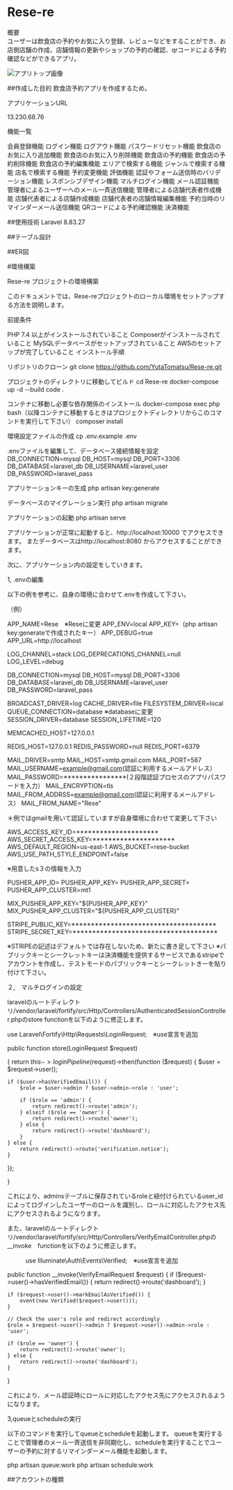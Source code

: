 # Rese-re  
概要  
ユーザーは飲食店の予約やお気に入り登録、レビューなどをすることができ、お店側店舗の作成、店舗情報の更新やショップの予約の確認、qrコードによる予約確認などができるアプリ。

![アプリトップ画像](https://github.com/YutaTomatsu/Rese-re/blob/main/Readme%E7%94%A8%E7%94%BB%E5%83%8F/%E3%82%A2%E3%83%97%E3%83%AA%E3%83%88%E3%83%83%E3%83%97%E7%94%BB%E5%83%8F.png?raw=true)

##作成した目的 飲食店予約アプリを作成するため。

アプリケーションURL

13.230.68.76

機能一覧

会員登録機能 ログイン機能 ログアウト機能 パスワードリセット機能 飲食店のお気に入り追加機能 飲食店のお気に入り削除機能 飲食店の予約機能 飲食店の予約削除機能 飲食店の予約編集機能 エリアで検索する機能 ジャンルで検索する機能 店名で検索する機能 予約変更機能 評価機能 認証やフォーム送信時のバリデーション機能 レスポンシブデザイン機能 マルチログイン機能 メール認証機能 管理者によるユーザーへのメール一斉送信機能 管理者による店舗代表者作成機能 店舗代表者による店舗作成機能 店舗代表者の店舗情報編集機能 予約当時のリマインダーメール送信機能 QRコードによる予約確認機能 決済機能

##使用技術 Laravel 8.83.27

##テーブル設計

##ER図

#環境構築

Rese-re プロジェクトの環境構築

このドキュメントでは、Rese-reプロジェクトのローカル環境をセットアップする方法を説明します。

前提条件

PHP 7.4 以上がインストールされていること
Composerがインストールされていること
MySQLデータベースがセットアップされていること
AWSのセットアップが完了していること
インストール手順

リポジトリのクローン
git clone https://github.com/YutaTomatsu/Rese-re.git

プロジェクトのディレクトリに移動してビルド
cd Rese-re docker-compose up -d --build code .

コンテナに移動し必要な依存関係のインストール
docker-compose exec php bash（以降コンテナに移動するときはプロジェクトディレクトリからこのコマンドを実行して下さい） composer install

環境設定ファイルの作成
cp .env.example .env

.envファイルを編集して、データベース接続情報を設定
DB_CONNECTION=mysql DB_HOST=mysql DB_PORT=3306 DB_DATABASE=laravel_db DB_USERNAME=laravel_user DB_PASSWORD=laravel_pass

アプリケーションキーの生成
php artisan key:generate

データベースのマイグレーション実行
php artisan migrate

アプリケーションの起動
php artisan serve

アプリケーションが正常に起動すると、http://localhost:10000 でアクセスできます。 またデータベースはhttp://localhost:8080 からアクセスすることができます。

次に、アプリケーション内の設定をしていきます。

1, .envの編集

以下の例を参考に、自身の環境に合わせて.envを作成して下さい。

（例）

APP_NAME=Rese　※Reseに変更 APP_ENV=local APP_KEY=（php artisan key:generateで作成されたキー） APP_DEBUG=true APP_URL=http://localhost

LOG_CHANNEL=stack LOG_DEPRECATIONS_CHANNEL=null LOG_LEVEL=debug

DB_CONNECTION=mysql DB_HOST=mysql DB_PORT=3306 DB_DATABASE=laravel_db DB_USERNAME=laravel_user DB_PASSWORD=laravel_pass

BROADCAST_DRIVER=log CACHE_DRIVER=file FILESYSTEM_DRIVER=local QUEUE_CONNECTION=database ※databaseに変更 SESSION_DRIVER=database SESSION_LIFETIME=120

MEMCACHED_HOST=127.0.0.1

REDIS_HOST=127.0.0.1 REDIS_PASSWORD=null REDIS_PORT=6379

MAIL_DRIVER=smtp MAIL_HOST=smtp.gmail.com MAIL_PORT=587 MAIL_USERNAME=example@gmail.com(認証に利用するメールアドレス） MAIL_PASSWORD=****************(２段階認証プロセスのアプリパスワードを入力） MAIL_ENCRYPTION=tls MAIL_FROM_ADDRSS=example@gmail.com(認証に利用するメールアドレス） MAIL_FROM_NAME="Rese"

＊例ではgmailを用いて認証していますが自身環境に合わせて変更して下さい

AWS_ACCESS_KEY_ID=********************* AWS_SECRET_ACCESS_KEY=********************* AWS_DEFAULT_REGION=us-east-1 AWS_BUCKET=rese-bucket AWS_USE_PATH_STYLE_ENDPOINT=false

※用意したs３の情報を入力

PUSHER_APP_ID= PUSHER_APP_KEY= PUSHER_APP_SECRET= PUSHER_APP_CLUSTER=mt1

MIX_PUSHER_APP_KEY="${PUSHER_APP_KEY}" MIX_PUSHER_APP_CLUSTER="${PUSHER_APP_CLUSTER}"

STRIPE_PUBLIC_KEY=************************************* STRIPE_SECRET_KEY=*************************************

※STRIPEの記述はデフォルトでは存在しないため、新たに書き足して下さい ※パブリックキーとシークレットキーは決済機能を提供するサービスであるstripeでアカウントを作成し、テストモードのパブリックキーとシークレットきーを貼り付けて下さい。

２,　マルチログインの設定

laravelのルートディレクトリ/vendor/laravel/fortify/src/Http/Controllers/AuthenticatedSessionController.phpのstore functionを以下のように修正します。

use Laravel\Fortify\Http\Requests\LoginRequest;　※use宣言を追加

public function store(LoginRequest $request)
 
{ return $this->loginPipeline($request)->then(function ($request) { $user = $request->user();

    if ($user->hasVerifiedEmail()) {
        $role = $user->admin ? $user->admin->role : 'user';

        if ($role == 'admin') {
            return redirect()->route('admin');
        } elseif ($role == 'owner') {
            return redirect()->route('owner');
        } else {
            return redirect()->route('dashboard');
        }
    } else {
        return redirect()->route('verification.notice');
    }
});
 
}

これにより、adminsテーブルに保存されているroleと紐付けられているuser_idによってログインしたユーザーのロールを識別し、ロールに対応したアクセス先にアクセスされるようになります。

また、laravelのルートディレクトリ/vendor/laravel/fortify/src/Http/Controllers/VerifyEmailController.phpの__invoke　functionを以下のように修正します。

　　　use Illuminate\Auth\Events\Verified;　※use宣言を追加

public function __invoke(VerifyEmailRequest $request)
{
    if ($request->user()->hasVerifiedEmail()) {
        return redirect()->route('dashboard');
    }

    if ($request->user()->markEmailAsVerified()) {
        event(new Verified($request->user()));
    }

    // Check the user's role and redirect accordingly
    $role = $request->user()->admin ? $request->user()->admin->role : 'user';

    if ($role == 'owner') {
        return redirect()->route('owner');
    } else {
        return redirect()->route('dashboard');
    }
}
 
これにより、メール認証時にロールに対応したアクセス先にアクセスされるようになります。

3,queueとscheduleの実行

以下のコマンドを実行してqueueとscheduleを起動します。 queueを実行することで管理者のメール一斉送信を非同期化し、scheduleを実行することでユーザーの予約に対するリマインダーメール機能を起動します。

php artisan queue:work php artisan schedule:work

##アカウントの種類
